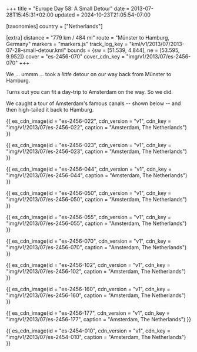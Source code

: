 +++
title = "Europe Day 58: A Small Detour"
date = 2013-07-28T15:45:31+02:00
updated = 2024-10-23T21:05:54-07:00

[taxonomies]
country = ["Netherlands"]

[extra]
distance = "779 km / 484 mi"
route = "Münster to Hamburg, Germany"
markers = "markers.js"
track_log_key = "kml/v1/2013/07/2013-07-28-small-detour.kml"
bounds = {sw = [51.539, 4.844], ne = [53.595, 9.952]}
cover = "es-2456-070"
cover_cdn_key = "img/v1/2013/07/es-2456-070"
+++

We ... ummm ... took a _little_ detour on our way back from Münster to Hamburg.

<!-- more -->

Turns out you can fit a day-trip to Amsterdam on the way. So we did.

We caught a tour of Amsterdam's famous canals -- shown below -- and then high-tailed it back to Hamburg.

{{ es_cdn_image(id = "es-2456-022", cdn_version = "v1", cdn_key = "img/v1/2013/07/es-2456-022", caption = "Amsterdam, The Netherlands") }}

{{ es_cdn_image(id = "es-2456-023", cdn_version = "v1", cdn_key = "img/v1/2013/07/es-2456-023", caption = "Amsterdam, The Netherlands") }}

{{ es_cdn_image(id = "es-2456-044", cdn_version = "v1", cdn_key = "img/v1/2013/07/es-2456-044", caption = "Amsterdam, The Netherlands") }}

{{ es_cdn_image(id = "es-2456-050", cdn_version = "v1", cdn_key = "img/v1/2013/07/es-2456-050", caption = "Amsterdam, The Netherlands") }}

{{ es_cdn_image(id = "es-2456-055", cdn_version = "v1", cdn_key = "img/v1/2013/07/es-2456-055", caption = "Amsterdam, The Netherlands") }}

{{ es_cdn_image(id = "es-2456-070", cdn_version = "v1", cdn_key = "img/v1/2013/07/es-2456-070", caption = "Amsterdam, The Netherlands") }}

{{ es_cdn_image(id = "es-2456-102", cdn_version = "v1", cdn_key = "img/v1/2013/07/es-2456-102", caption = "Amsterdam, The Netherlands") }}

{{ es_cdn_image(id = "es-2456-160", cdn_version = "v1", cdn_key = "img/v1/2013/07/es-2456-160", caption = "Amsterdam, The Netherlands") }}

{{ es_cdn_image(id = "es-2456-177", cdn_version = "v1", cdn_key = "img/v1/2013/07/es-2456-177", caption = "Amsterdam, The Netherlands") }}

{{ es_cdn_image(id = "es-2454-010", cdn_version = "v1", cdn_key = "img/v1/2013/07/es-2454-010", caption = "Amsterdam, The Netherlands") }}
